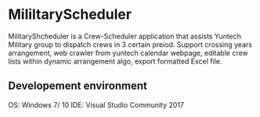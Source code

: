 # MililtaryScheduler


MilitaryShcheduler is a Crew-Scheduler application that assists Yuntech Military group to dispatch crews in 3 certain preiod.
Support crossing years arrangement, web crawler from yuntech calendar webpage, editable crew lists within dynamic arrangement algo, export formatted Excel file.

Developement environment
---------------------------
OS: Windows 7/ 10
IDE: Visual Studio Community 2017
